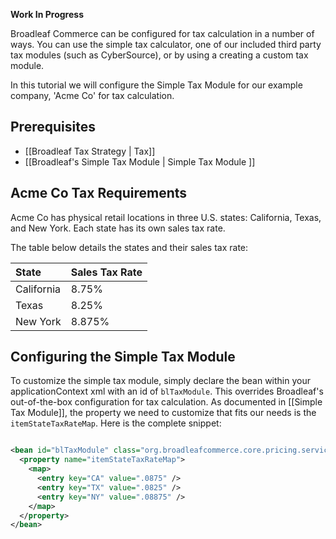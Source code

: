 **Work In Progress**

Broadleaf Commerce can be configured for tax calculation in a number of ways. You can use the simple tax calculator, one of our included third party tax modules (such as CyberSource), or by using a creating a custom tax module. 

In this tutorial we will configure the Simple Tax Module for our example company, 'Acme Co' for tax calculation.

## Prerequisites
 
- [[Broadleaf Tax Strategy | Tax]]
- [[Broadleaf's Simple Tax Module | Simple Tax Module ]]
 
## Acme Co Tax Requirements
 
Acme Co has physical retail locations in three U.S. states: California, Texas, and New York. Each state has its own sales tax rate.

The table below details the states and their sales tax rate:
 
| State      | Sales Tax Rate |
| :--------- | :------------- |
| California | 8.75%          |
| Texas      | 8.25%          |
| New York   | 8.875%         |

## Configuring the Simple Tax Module

To customize the simple tax module, simply declare the bean within your applicationContext xml with an id of `blTaxModule`. This overrides Broadleaf's out-of-the-box configuration for tax calculation. As documented in [[Simple Tax Module]], the property we need to customize that fits our needs is the `itemStateTaxRateMap`.  Here is the complete snippet:

``` xml

<bean id="blTaxModule" class="org.broadleafcommerce.core.pricing.service.module.SimpleTaxModule">
  <property name="itemStateTaxRateMap">
    <map>
      <entry key="CA" value=".0875" />
      <entry key="TX" value=".0825" />
      <entry key="NY" value=".08875" />
    </map>
  </property>
</bean>

```